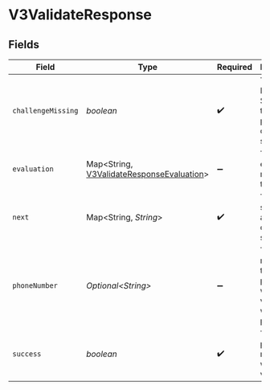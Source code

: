# V3ValidateResponse


## Fields

| Field                                                                                                 | Type                                                                                                  | Required                                                                                              | Description                                                                                           | Example                                                                                               |
| ----------------------------------------------------------------------------------------------------- | ----------------------------------------------------------------------------------------------------- | ----------------------------------------------------------------------------------------------------- | ----------------------------------------------------------------------------------------------------- | ----------------------------------------------------------------------------------------------------- |
| `challengeMissing`                                                                                    | *boolean*                                                                                             | :heavy_check_mark:                                                                                    | True if a DOB or SSN needs to be passed in on the next step.                                          | true                                                                                                  |
| `evaluation`                                                                                          | Map\<String, [V3ValidateResponseEvaluation](../../models/components/V3ValidateResponseEvaluation.md)> | :heavy_minus_sign:                                                                                    | The evaluation result for the policy                                                                  |                                                                                                       |
| `next`                                                                                                | Map\<String, *String*>                                                                                | :heavy_check_mark:                                                                                    | The next set of allowed calls in the same flow.                                                       | {<br/>"v3-challenge": "/v3/challenge"<br/>}                                                           |
| `phoneNumber`                                                                                         | *Optional\<String>*                                                                                   | :heavy_minus_sign:                                                                                    | The number of the mobile phone for which validation was performed.                                    | 2001001686                                                                                            |
| `success`                                                                                             | *boolean*                                                                                             | :heavy_check_mark:                                                                                    | True if the phone number was validated.                                                               | true                                                                                                  |